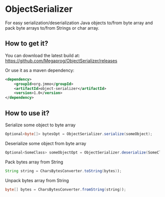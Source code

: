 ObjectSerializer
================

For easy serialization/deserialization Java objects to/from byte array and pack byte arrays to/from Strings or char array.

## How to get it?

You can download the latest build at:
    https://github.com/Megaprog/ObjectSerializer/releases

Or use it as a maven dependency:

```xml
<dependency>
    <groupId>org.jmmo</groupId>
    <artifactId>object-serializer</artifactId>
    <version>1.0</version>
</dependency>
```

## How to use it?

Serialize some object to byte array
```java
Optional<byte[]> bytesOpt = ObjectSerializer.serialize(someObject);
```

Deserialize some object from byte array
```java
Optional<SomeClass> someObjectOpt = ObjectSerializer.deserialize(SomeClass.class, bytes);
```

Pack bytes array from String
```java
String string = CharsBytesConverter.toString(bytes));
```

Unpack bytes array from String
```java
byte[] bytes = CharsBytesConverter.fromString(string));
```
